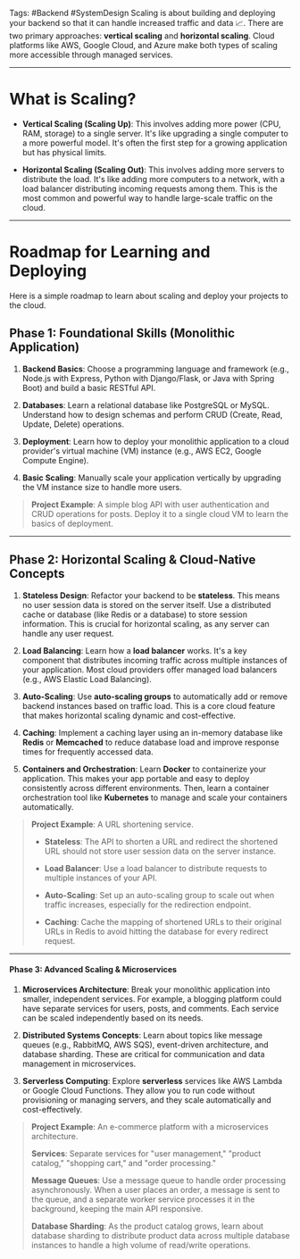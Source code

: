 Tags: #Backend #SystemDesign
Scaling is about building and deploying your backend so that it can handle increased traffic and data 📈. There are two primary approaches: **vertical scaling** and **horizontal scaling**. Cloud platforms like AWS, Google Cloud, and Azure make both types of scaling more accessible through managed services.

---

# What is Scaling?

- **Vertical Scaling (Scaling Up)**: This involves adding more power (CPU, RAM, storage) to a single server. It's like upgrading a single computer to a more powerful model. It's often the first step for a growing application but has physical limits.

- **Horizontal Scaling (Scaling Out)**: This involves adding more servers to distribute the load. It's like adding more computers to a network, with a load balancer distributing incoming requests among them. This is the most common and powerful way to handle large-scale traffic on the cloud.

---

# Roadmap for Learning and Deploying
Here is a simple roadmap to learn about scaling and deploy your projects to the cloud.
## **Phase 1: Foundational Skills (Monolithic Application)**

1. **Backend Basics**: Choose a programming language and framework (e.g., Node.js with Express, Python with Django/Flask, or Java with Spring Boot) and build a basic RESTful API.

2. **Databases**: Learn a relational database like PostgreSQL or MySQL. Understand how to design schemas and perform CRUD (Create, Read, Update, Delete) operations.

3. **Deployment**: Learn how to deploy your monolithic application to a cloud provider's virtual machine (VM) instance (e.g., AWS EC2, Google Compute Engine).

4. **Basic Scaling**: Manually scale your application vertically by upgrading the VM instance size to handle more users.

> **Project Example**: A simple blog API with user authentication and CRUD operations for posts. Deploy it to a single cloud VM to learn the basics of deployment.

---

## **Phase 2: Horizontal Scaling & Cloud-Native Concepts**

1. **Stateless Design**: Refactor your backend to be **stateless**. This means no user session data is stored on the server itself. Use a distributed cache or database (like Redis or a database) to store session information. This is crucial for horizontal scaling, as any server can handle any user request.

2. **Load Balancing**: Learn how a **load balancer** works. It's a key component that distributes incoming traffic across multiple instances of your application. Most cloud providers offer managed load balancers (e.g., AWS Elastic Load Balancing).

3. **Auto-Scaling**: Use **auto-scaling groups** to automatically add or remove backend instances based on traffic load. This is a core cloud feature that makes horizontal scaling dynamic and cost-effective.

4. **Caching**: Implement a caching layer using an in-memory database like **Redis** or **Memcached** to reduce database load and improve response times for frequently accessed data.

5. **Containers and Orchestration**: Learn **Docker** to containerize your application. This makes your app portable and easy to deploy consistently across different environments. Then, learn a container orchestration tool like **Kubernetes** to manage and scale your containers automatically.


> **Project Example**: A URL shortening service.
> 
> - **Stateless**: The API to shorten a URL and redirect the shortened URL should not store user session data on the server instance.
>    
> - **Load Balancer**: Use a load balancer to distribute requests to multiple instances of your API.
>    
> - **Auto-Scaling**: Set up an auto-scaling group to scale out when traffic increases, especially for the redirection endpoint.
>    
> - **Caching**: Cache the mapping of shortened URLs to their original URLs in Redis to avoid hitting the database for every redirect request.

---

#### **Phase 3: Advanced Scaling & Microservices**

1. **Microservices Architecture**: Break your monolithic application into smaller, independent services. For example, a blogging platform could have separate services for users, posts, and comments. Each service can be scaled independently based on its needs.

2. **Distributed Systems Concepts**: Learn about topics like message queues (e.g., RabbitMQ, AWS SQS), event-driven architecture, and database sharding. These are critical for communication and data management in microservices.

3. **Serverless Computing**: Explore **serverless** services like AWS Lambda or Google Cloud Functions. They allow you to run code without provisioning or managing servers, and they scale automatically and cost-effectively.


> **Project Example**: An e-commerce platform with a microservices architecture.
> 
>  **Services**: Separate services for "user management," "product catalog," "shopping cart," and "order processing."
>    
>  **Message Queues**: Use a message queue to handle order processing asynchronously. When a user places an order, a message is sent to the queue, and a separate worker service processes it in the background, keeping the main API responsive.
>    
>  **Database Sharding**: As the product catalog grows, learn about database sharding to distribute product data across multiple database instances to handle a high volume of read/write operations.